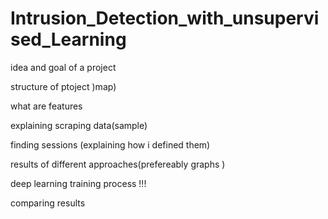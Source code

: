 # Intrusion_Detection_with_unsupervised_Learning

idea and goal of a project 

structure of ptoject )map)

what are features

explaining scraping data(sample)

finding sessions (explaining how i defined them)

results of different approaches(prefereably graphs )

deep learning training process !!!

comparing results



